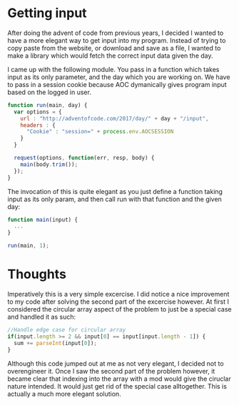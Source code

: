 # Getting input
After doing the advent of code from previous years, I decided I wanted to have a more elegant way to get input into my program. Instead of trying to copy paste from the website, or download and save as a file, I wanted to make a library which would fetch the correct input data given the day.

I came up with the following module. You pass in a function which takes input as its only parameter, and the day which you are working on. We have to pass in a session cookie because AOC dymanically gives program input based on the logged in user.

```javascript
function run(main, day) {
  var options = {
    url : "http://adventofcode.com/2017/day/" + day + "/input",
    headers : {
      "Cookie" : "session=" + process.env.AOCSESSION
    }
  }

  request(options, function(err, resp, body) {
    main(body.trim());
  });
}
```

The invocation of this is quite elegant as you just define a function taking input as its only param, and then call run with that function and the given day:

```javascript
function main(input) {
  ...
}

run(main, 1);
```

# Thoughts
Imperatively this is a very simple excercise. I did notice a nice improvement to my code after solving the second part of the excercise however. At first I considered the circular array aspect of the problem to just be a special case and handled it as such:

```javascript
//Handle edge case for circular array
if(input.length >= 2 && input[0] == input[input.length - 1]) {
  sum += parseInt(input[0]);
}
```
Although this code jumped out at me as not very elegant, I decided not to overengineer it. Once I saw the second part of the problem however, it became clear that indexing into the array with a mod would give the ciruclar nature intended. It would just get rid of the special case alltogether. This is actually a much more elegant solution.
